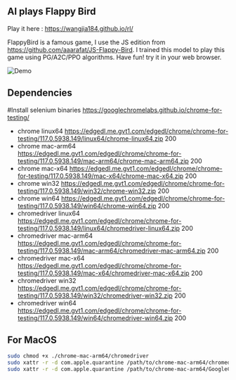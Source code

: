 ## AI plays Flappy Bird

Play it here : https://wangjia184.github.io/rl/


FlappyBird is a famous game, I use the JS edition from https://github.com/aaarafat/JS-Flappy-Bird.
I trained this model to play this game using PG/A2C/PPO algorithms.
Have fun! try it in your web browser.

![Demo](https://user-images.githubusercontent.com/44725090/67148880-e7dba280-f2a4-11e9-8dbf-d154842ee0cf.gif)

## Dependencies

#Install selenium binaries  https://googlechromelabs.github.io/chrome-for-testing/

* chrome	linux64	https://edgedl.me.gvt1.com/edgedl/chrome/chrome-for-testing/117.0.5938.149/linux64/chrome-linux64.zip	200
* chrome	mac-arm64	https://edgedl.me.gvt1.com/edgedl/chrome/chrome-for-testing/117.0.5938.149/mac-arm64/chrome-mac-arm64.zip	200
* chrome	mac-x64	https://edgedl.me.gvt1.com/edgedl/chrome/chrome-for-testing/117.0.5938.149/mac-x64/chrome-mac-x64.zip	200
* chrome	win32	https://edgedl.me.gvt1.com/edgedl/chrome/chrome-for-testing/117.0.5938.149/win32/chrome-win32.zip	200
* chrome	win64	https://edgedl.me.gvt1.com/edgedl/chrome/chrome-for-testing/117.0.5938.149/win64/chrome-win64.zip	200
* chromedriver	linux64	https://edgedl.me.gvt1.com/edgedl/chrome/chrome-for-testing/117.0.5938.149/linux64/chromedriver-linux64.zip	200
* chromedriver	mac-arm64	https://edgedl.me.gvt1.com/edgedl/chrome/chrome-for-testing/117.0.5938.149/mac-arm64/chromedriver-mac-arm64.zip	200
* chromedriver	mac-x64	https://edgedl.me.gvt1.com/edgedl/chrome/chrome-for-testing/117.0.5938.149/mac-x64/chromedriver-mac-x64.zip	200
* chromedriver	win32	https://edgedl.me.gvt1.com/edgedl/chrome/chrome-for-testing/117.0.5938.149/win32/chromedriver-win32.zip	200
* chromedriver	win64	https://edgedl.me.gvt1.com/edgedl/chrome/chrome-for-testing/117.0.5938.149/win64/chromedriver-win64.zip	200


## For MacOS

```bash
sudo chmod +x ./chrome-mac-arm64/chromedriver
sudo xattr -r -d com.apple.quarantine /path/to/chrome-mac-arm64/chromedriver
sudo xattr -r -d com.apple.quarantine /path/to/chrome-mac-arm64/GoogleChrome.app
```